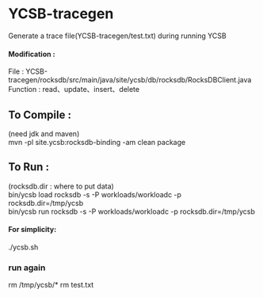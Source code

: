 # YCSB-tracegen
Generate a trace file(YCSB-tracegen/test.txt) during running YCSB
#### Modification :
File : YCSB-tracegen/rocksdb/src/main/java/site/ycsb/db/rocksdb/RocksDBClient.java
<br>Function : read、update、insert、delete

## To Compile :
(need jdk and maven)
<br>mvn -pl site.ycsb:rocksdb-binding -am clean package</br>

## To Run :
(rocksdb.dir : where to put data)
<br>bin/ycsb load rocksdb -s -P workloads/workloadc -p rocksdb.dir=/tmp/ycsb</br>
bin/ycsb run rocksdb -s -P workloads/workloadc -p rocksdb.dir=/tmp/ycsb

#### For simplicity:
./ycsb.sh

### run again
rm /tmp/ycsb/*
rm test.txt

